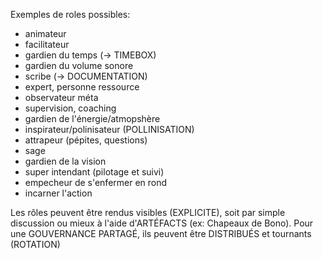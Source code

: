 Exemples de roles possibles:
- animateur
- facilitateur
- gardien du temps (-> TIMEBOX)
- gardien du volume sonore
- scribe (-> DOCUMENTATION)
- expert, personne ressource
- observateur méta
- supervision, coaching
- gardien de l'énergie/atmopshère
- inspirateur/polinisateur (POLLINISATION)
- attrapeur (pépites, questions)
- sage
- gardien de la vision
- super intendant (pilotage et suivi)
- empecheur de s'enfermer en rond
- incarner l'action


Les rôles peuvent être rendus visibles (EXPLICITE), soit par simple discussion ou mieux à l'aide d'ARTÉFACTS (ex: Chapeaux de Bono). Pour une GOUVERNANCE PARTAGÉ, ils peuvent être DISTRIBUÉS et tournants (ROTATION)
